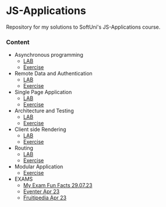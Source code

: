 
# JS-Applications
Repository for my solutions to SoftUni's JS-Applications course.
### Content
* Asynchronous programming
  * [LAB](https://github.com/PetarPetrov01/SoftUni-Javascript-Path/tree/3493c1e0ccda624b96631aa9f4aba3915d371ed5/JS-Applications/Asynchronous%20programming)
  * [Exercise](https://github.com/PetarPetrov01/SoftUni-Javascript-Path/tree/386f5eb5fdedfdf9583fd31a96ad45ee0b902c72/JS-Applications/Asynchronous%20programming%20EXC)
* Remote Data and Authentication
  * [LAB](https://github.com/PetarPetrov01/SoftUni-Javascript-Path/tree/386f5eb5fdedfdf9583fd31a96ad45ee0b902c72/JS-Applications/Remote%20Data%20and%20Authentication)
  * [Exercise](https://github.com/PetarPetrov01/SoftUni-Javascript-Path/tree/c03a9ba4ced33d4a9b1072ae83ee95298aea564b/JS-Applications/Remote%20Data%20and%20Authentication%20EXC)
* Single Page Application
  * [LAB](https://github.com/PetarPetrov01/SoftUni-Javascript-Path/tree/c03a9ba4ced33d4a9b1072ae83ee95298aea564b/JS-Applications/Single%20Page%20Application)
  * [Exercise](https://github.com/PetarPetrov01/SoftUni-Javascript-Path/tree/c89a0f9db7a432b8ef834c8b2d7a0f62cd63a599/JS-Applications/Single%20Page%20Application%20EXC)
* Architecture and Testing
  * [LAB](https://github.com/PetarPetrov01/SoftUni-Javascript-Path/tree/c89a0f9db7a432b8ef834c8b2d7a0f62cd63a599/JS-Applications/Architecture%20and%20Testing)
  * [Exercise](https://github.com/PetarPetrov01/SoftUni-Javascript-Path/tree/c89a0f9db7a432b8ef834c8b2d7a0f62cd63a599/JS-Applications/Architecture%20and%20Testing%20EXC)
* Client side Rendering
  * [LAB](https://github.com/PetarPetrov01/SoftUni-Javascript-Path/tree/8c062e4a1c3327ebb18b71fbddbcb7f137010878/JS-Applications/Client%20side%20Rendering)
  * [Exercise](https://github.com/PetarPetrov01/SoftUni-Javascript-Path/tree/8c062e4a1c3327ebb18b71fbddbcb7f137010878/JS-Applications/Client%20side%20Rendering%20EXC)
* Routing
  * [LAB](https://github.com/PetarPetrov01/SoftUni-Javascript-Path/tree/58e814064972d13dc8e8297333ddf540ff770792/JS-Applications/Routing)
  * [Exercise](https://github.com/PetarPetrov01/SoftUni-Javascript-Path/tree/58e814064972d13dc8e8297333ddf540ff770792/JS-Applications/Routing%20EXC)
* Modular Application
  * [Exercise](https://github.com/PetarPetrov01/SoftUni-Javascript-Path/tree/5c9746d850c7aefad64ad0a831367a4b215e9fbd/JS-Applications/Modular%20Application%20EXC)
* EXAMS
  * [My Exam Fun Facts 29.07.23](https://github.com/PetarPetrov01/SoftUni-Javascript-Path/tree/f671451b58f3e851ab974ef0a2ae53db2a650b63/JS-Applications/EXAMS/MyExam)
  * [Eventer Apr 23](https://github.com/PetarPetrov01/SoftUni-Javascript-Path/tree/bd9ceef421ae249be5f7b4c6d18b2bac62a8a142/JS-Applications/EXAMS/Eventer_Apr_23)
  * [Fruitipedia Apr 23](https://github.com/PetarPetrov01/SoftUni-Javascript-Path/tree/797767598a4819d8ef78e46925420d6a43955b98/JS-Applications/EXAMS/Fuitipedeia_Apr_23)
